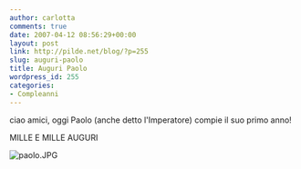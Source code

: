 ```yaml
---
author: carlotta
comments: true
date: 2007-04-12 08:56:29+00:00
layout: post
link: http://pilde.net/blog/?p=255
slug: auguri-paolo
title: Auguri Paolo
wordpress_id: 255
categories:
- Compleanni
---
```


ciao amici, oggi Paolo (anche detto l'Imperatore) compie il suo primo anno!

MILLE E MILLE AUGURI

![paolo.JPG](http://pilde.net/blog/wp-content/uploads/2007/04/paolo.JPG)
